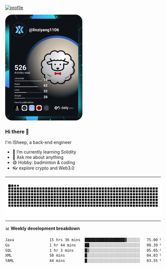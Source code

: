 [![profile](https://user-images.githubusercontent.com/54968314/208005045-e4b42f3b-833d-4242-bfcc-e764865553a2.svg)](https://www.calligrapher.ai/)

<a href="https://app.daily.dev/linziyang1106"><img src="/devcard.png" width="250" alt="ISheep's Dev Card"/></a>

### Hi there 🐏

I'm ISheep, a back-end engineer

- 🔭 I’m currently learning Solidity
- 💬 Ask me about anything
- 😄 Hobby: badminton & coding
- 👓 explore crypto and Web3.0

-------

![](https://raw.githubusercontent.com/ISheepp/ISheepp/output/github-contribution-grid-snake.svg)

-------

📊 **Weekly development breakdown**
<!--START_SECTION:waka-->

```txt
Java                15 hrs 36 mins  ██████████████████▓░░░░░░   75.00 %
Go                  1 hr 44 mins    ██░░░░░░░░░░░░░░░░░░░░░░░   08.39 %
SQL                 1 hr 3 mins     █▒░░░░░░░░░░░░░░░░░░░░░░░   05.05 %
XML                 50 mins         █░░░░░░░░░░░░░░░░░░░░░░░░   04.03 %
YAML                44 mins         █░░░░░░░░░░░░░░░░░░░░░░░░   03.55 %
```

<!--END_SECTION:waka-->
